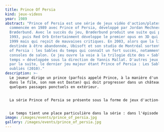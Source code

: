 ```yaml
---
title: Prince Of Persia
kind: jeux-videos
year: 1989
abstract: "Prince of Persia est une série de jeux vidéo d'action/plates-formes
  commencée en 1989 avec Prince of Persia, développé par Jordan Mechner pour
  Brøderbund. Avec le succès du jeu, Brøderbund produit une suite qui parait en
  1993, puis Red Orb Entertainment développe le premier opus en 3D qui sort en
  1999 mais qui reçoit de mauvaises critiques. En 2003, alors que la licence est
  destinée à être abandonnée, Ubisoft et son studio de Montréal sortent Prince
  of Persia : les Sables du temps qui connaît un fort succès, notamment sur
  consoles de salon. Ce jeu ouvre la voie à la trilogie dite des « Sables du
  temps » développée sous la direction de Yannis Mallat. D'autres jeux suivront
  par la suite, le dernier jeu majeur étant Prince of Persia : Les Sables
  oubliés (2010)."
description: >-
  Le joueur dirige un prince (parfois appelé Prince, à la manière d'un nom, mais
  dans le film, son nom est Dastan) qui doit progresser dans un château avec
  quelques passages ponctuels en extérieur.


  La série Prince of Persia se présente sous la forme de jeux d'action-aventure mêlés à de la plate-forme. Typiquement, le Prince arrive dans une partie du château, et doit se défaire des ennemis, trouver la sortie, éviter les pièges (précipices et pals), résoudre les énigmes (il s'agit généralement de mécanismes à activer) et atteindre la sortie en utilisant sa panoplie de mouvements (principalement des sauts et des déplacements en suspension). D'une manière générale, le gameplay de la série sera tantôt plus orienté action (l'Âme du guerrier), tantôt basé sur la plate-forme (Prince of Persia, les Sables du Temps).


  Le temps tient une place particulière dans la série : dans l'épisode original, le joueur doit sauver la princesse en moins d'une heure ; dans la trilogie Les Sables du Temps, ceux-ci occupent une place centrale dans le scénario et dans le gameplay, ils permettent au joueur de revenir quelques secondes dans le passé, permettant par exemple de retenter un saut raté ayant été fatal au prince. Ce système de retour dans le temps n'est pas repris dans le nouvel épisode sorti fin 2008.
image: /images/events/prince_of_persia.jpg
gallery: /images/events/prince_of_persia.jpg
---
```

